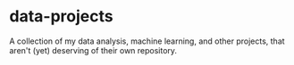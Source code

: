 # data-projects
A collection of my data analysis, machine learning, and other projects, that aren't (yet) deserving of their own repository.
